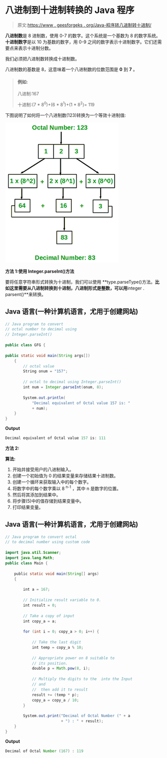# 八进制到十进制转换的 Java 程序

> 原文:[https://www . geesforgeks . org/Java-程序转八进制转十进制/](https://www.geeksforgeeks.org/java-program-to-convert-octal-to-decimal/)

**八进制数**是 8 进制数，使用 0-7 的数字。这个系统是一个基数为 8 的数字系统。**十进制数字**是以 10 为基数的数字，用 0-9 之间的数字表示十进制数字。它们还需要点来表示十进制分数。

我们必须把八进制数转换成十进制数。

八进制数的基数是 8，这意味着一个八进制数的位数范围是 **0** 到 **7** 。

> #### 例如:
> 
> 八进制:167
> 
> 十进制:(7 * 8<sup>0</sup>)+(6 * 8<sup>1</sup>)+(1 * 8<sup>2</sup>)= 119

下图说明了如何将一个八进制数(123)转换为一个等效十进制值:

![](img/6324d93321c305cf0cdfc76b0b13cdea.png)

**方法 1:使用 Integer.parseInt()方法**

要将任意字符串形式转换为十进制，我们可以使用 **type.parseType()方法。**比如这里需要从八进制转换到十进制，八进制形式是整数，可以用**integer . parsent()**来转换。

## Java 语言(一种计算机语言，尤用于创建网站)

```java
// Java program to convert 
// octal number to decimal using
// Integer.parseInt()

public class GFG {

public static void main(String args[])
    {
        // octal value
        String onum = "157";

        // octal to decimal using Integer.parseInt()
        int num = Integer.parseInt(onum, 8);

        System.out.println(
            "Decimal equivalent of Octal value 157 is: "
            + num);
    }
}
```

**Output**

```java
Decimal equivalent of Octal value 157 is: 111
```

**方法 2:**

**算法:**

1.  开始并接受用户的八进制输入。
2.  创建一个初始值为 0 的结果变量来存储结果十进制数。
3.  创建一个循环来获取输入中的每个数字。
4.  将数字中的每个数字乘以 8 <sup>n-1</sup> ，其中 n 是数字的位置。
5.  然后将其添加到结果中。
6.  将步骤(5)中的值存储到结果变量中。
7.  打印结果变量。

## Java 语言(一种计算机语言，尤用于创建网站)

```java
// Java program to convert octal
// to decimal number using custom code

import java.util.Scanner;
import java.lang.Math;
public class Main {

    public static void main(String[] args)
    {

        int a = 167;

        // Initialize result variable to 0.
        int result = 0;

        // Take a copy of input
        int copy_a = a;

        for (int i = 0; copy_a > 0; i++) {

            // Take the last digit
            int temp = copy_a % 10;

            // Appropriate power on 8 suitable to
            // its position.
            double p = Math.pow(8, i);

            // Multiply the digits to the  into the Input
            // and
            //  then add it to result
            result += (temp * p);
            copy_a = copy_a / 10;
        }

        System.out.print("Decimal of Octal Number (" + a
                         + ") : " + result);
    }
}
```

**Output**

```java
Decimal of Octal Number (167) : 119
```